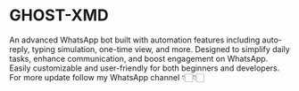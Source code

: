 # GHOST-XMD
 An advanced WhatsApp bot built with automation features including auto-reply, typing simulation, one-time view, and more. Designed to simplify daily tasks, enhance communication, and boost engagement on WhatsApp. Easily customizable and user-friendly for both beginners and developers. For more update follow my WhatsApp channel 👇🏻👇🏻
